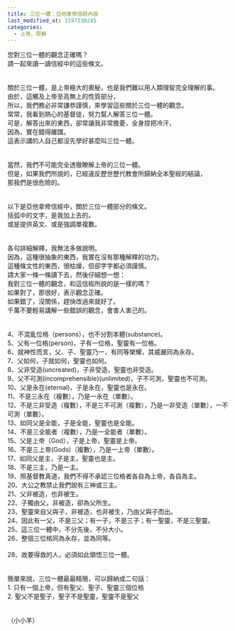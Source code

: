 ```yaml
---
title: 三位一體：亞他拿修信經內容
last_modified_at: 1597238245
categories:
  - 上帝、耶穌
---
```


<div>您對三位一體的觀念正確嗎？</div>

<div>請一起來讀一讀信經中的這些條文。</div>

<div>&nbsp;</div>

<div>&nbsp;</div>

<div>關於三位一體，是上帝極大的奧秘，也是我們難以用人類理智完全理解的事。</div>

<div>由於，這觸及上帝至高無上的性質部分，</div>

<div>所以，我們務必非常謙恭謹慎，來學習這些關於三位一體的觀念。</div>

<div>常常，我看到熱心的基督徒，努力幫人解答三位一體。</div>

<div>可是，解答出來的東西，卻常讓我非常擔憂，全身捏把冷汗，</div>

<div>因為，實在錯得離譜。</div>

<div>這表示講的人自己都沒先學好甚麼叫三位一體。</div>

<div>&nbsp;</div>

<div>&nbsp;</div>

<div>當然，我們不可能完全透徹瞭解上帝的三位一體。</div>

<div>但是，如果我們所說的，已經違反歷世歷代教會所歸納全本聖經的結論，</div>

<div>那我們是很危險的。</div>

<div>&nbsp;</div>

<div>&nbsp;</div>

<div>以下是亞他拿修信經中，關於三位一體部分的條文。</div>

<div>括弧中的文字，是我加上去的。</div>

<div>或是提供英文、或是強調單複數。</div>

<div>&nbsp;</div>

<div>&nbsp;</div>

<div>各句詳細解釋，我無法多做說明。</div>

<div>因為，這種很抽象的東西，我實在沒有那種解釋的功力。</div>

<div>這種條文性的東西，很枯燥，但卻字字都必須謹慎。</div>

<div>請大家一條一條讀下去，然後仔細想一想：</div>

<div>我對三位一體的觀念，和這信經所說的是一樣的嗎？</div>

<div>如果對了，那很好，表示觀念正確。</div>

<div>如果錯了，沒關係，趕快改過來就好了。</div>

<div>千萬不要輕易講解一些錯誤的觀念，會害人害己的。</div>

<div>&nbsp;</div>

<div>&nbsp;</div>

<div>4、不混亂位格（persons），也不分割本體(substance)。</div>

<div>5、父有一位格(person)，子有一位格，聖靈有一位格。</div>

<div>6、就神性而言，父、子、聖靈乃一，有同等榮耀，其威嚴同為永存。</div>

<div>7、父如何，子就如何，聖靈也如何。</div>

<div>8、父非受造(uncreated)，子非受造，聖靈也非受造。</div>

<div>9、父不可測(incomprehensible)(unlimited)，子不可測，聖靈也不可測。</div>

<div>10、父是永在(eternal)，子是永在，聖靈也是永在。</div>

<div>11、不是三永在（複數），乃是一永在（單數）。</div>

<div>12、不是三非受造（複數），不是三不可測（複數），乃是一非受造（單數），一不可測（單數）。</div>

<div>13、如同父是全能，子是全能，聖靈也是全能。</div>

<div>14、不是三全能者（複數），乃是一全能者（單數）。</div>

<div>15、父是上帝（God），子是上帝，聖靈是上帝。</div>

<div>16、不是三上帝(Gods)（複數），乃是一上帝（單數）。</div>

<div>17、如同父是主，子是主，聖靈也是主。</div>

<div>18、不是三主，乃是一主。</div>

<div>19、照基督教真道，我們不得不承認三位格者各自為上帝，各自為主。</div>

<div>20、大公之教禁止我們說有三神或三主。</div>

<div>21、父非被造，也非被生。</div>

<div>22、子獨由父，非被造，卻為父所生。</div>

<div>23、聖靈來自父與子，非被造，也非被生，乃由父與子而出。</div>

<div>24、因此有一父，不是三父；有一子，不是三子；有一聖靈，不是三聖靈。</div>

<div>25、這三位一體中，不分先後，不分大小。</div>

<div>26、整個三位格同為永存，並為同等。</div>

<div>&nbsp;</div>

<div>28、故要得救的人，必須如此領悟三位一體。</div>

<div>&nbsp;</div>

<div>&nbsp;</div>

<div>簡單來說，三位一體最最精簡，可以歸納成二句話：</div>

<div>1.<span style="white-space:pre"> </span>只有一個上帝，但有聖父、聖子、聖靈三個位格</div>

<div>2.<span style="white-space:pre"> </span>聖父不是聖子，聖子不是聖靈，聖靈不是聖父</div>

<div>&nbsp;</div>

<div>&nbsp;</div>

<div>（小小羊）</div>

